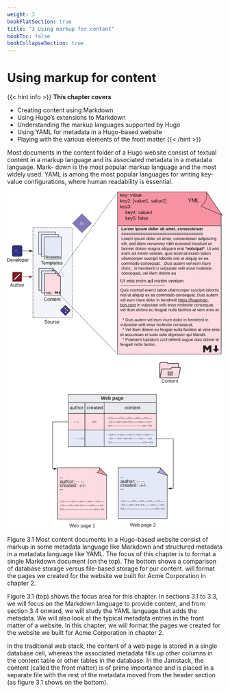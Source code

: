 ```yaml
---
weight: 3
bookFlatSection: true
title: "3 Using markup for content"
bookToc: false
bookCollapseSection: true
---
```


# Using markup for content

{{< hint info >}}
**This chapter covers**
- Creating content using Markdown
- Using Hugo’s extensions to Markdown
- Understanding the markup languages supported by Hugo
- Using YAML for metadata in a Hugo-based website
- Playing with the various elements of the front matter
{{< /hint >}}

Most documents in the content folder of a Hugo website consist of textual content in a markup language and its associated metadata in a metadata language. Mark- down is the most popular markup language and the most widely used. YAML is among the most popular languages for writing key-value configurations, where human readability is essential.

![Figure3.1](Figure3.1.svg)

Figure 3.1 Most content documents in a Hugo-based website consist of markup in some metadata language like Markdown and structured metadata in a metadata language like YAML. The focus of this chapter is to format a single Markdown document (on the top). The bottom shows a comparison of database storage versus file-based storage for our content.
will format the pages we created for the website we built for Acme Corporation in chapter 2.

Figure 3.1 (top) shows the focus area for this chapter. In sections 3.1 to 3.3, we will focus on the Markdown language to provide content, and from section 3.4 onward, we will study the YAML language that adds the metadata. We will also look at the typical metadata entries in the front matter of a website. In this chapter, we will format the pages we created for the website we built for Acme Corporation in chapter 2.

In the traditional web stack, the content of a web page is stored in a single database cell, whereas the associated metadata fills up other columns in the content table or other tables in the database. In the Jamstack, the content (called the front matter) is of prime importance and is placed in a separate file with the rest of the metadata moved from the header section (as figure 3.1 shows on the bottom).